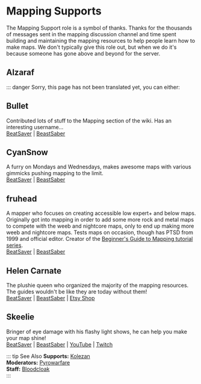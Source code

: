 # Mapping Supports
The Mapping Support role is a symbol of thanks. Thanks for the thousands of messages sent in the mapping discussion channel and time spent building and maintaining the mapping resources to help people learn how to make maps. We don't typically give this role out, but when we do it's because someone has gone above and beyond for the server.

## Alzaraf
::: danger Sorry, this page has not been translated yet, you can either:

## Bullet
Contributed lots of stuff to the Mapping section of the wiki. Has an interesting username...  
[BeatSaver](https://beatsaver.com/uploader/5e84a9933f476a000645dd88) | [BeastSaber](https://bsaber.com/members/xace1337manx/)

## CyanSnow
A furry on Mondays and Wednesdays, makes awesome maps with various gimmicks pushing mapping to the limit.  
[BeatSaver](https://beatsaver.com/uploader/5cff0b7698cc5a672c8543ac) | [BeastSaber](https://bsaber.com/members/cyansnow/)

## fruhead
A mapper who focuses on creating accessible low expert+ and below maps. Originally got into mapping in order to add some more rock and metal maps to compete with the weeb and nightcore maps, only to end up making more weeb and nightcore maps. Tests maps on occasion, though has PTSD from 1999 and official editor. Creator of the [Beginner's Guide to Mapping tutorial series](https://www.youtube.com/playlist?list=PL5F3WJ0s0nscdpqiWlOpM_4tJcF-CnWbm).  
[BeatSaver](https://beatsaver.com/uploader/5cff0b7598cc5a672c852683) | [BeastSaber](https://bsaber.com/members/fruhead/)

## Helen Carnate
The plushie queen who organized the majority of the mapping resources. The guides wouldn't be like they are today without them!  
[BeatSaver](https://beatsaver.com/uploader/5cff0b7798cc5a672c8553d2) | [BeastSaber](https://bsaber.com/members/helencarnate/) | [Etsy Shop](https://www.etsy.com/shop/HelenCarnateDesigns)

## Skeelie
Bringer of eye damage with his flashy light shows, he can help you make your map shine!  
[BeatSaver](https://beatsaver.com/uploader/5cff0b7698cc5a672c85507f) | [BeastSaber](https://bsaber.com/members/skeelie/) | [YouTube](https://www.youtube.com/user/xSkeelie) | [Twitch](https://www.twitch.tv/skeelie)

::: tip See Also **Supports:** [Kolezan](/about/supports.md#kolezan)  
**Moderators:** [Pyrowarfare](/about/moderators.md#pyrowarfare)  
**Staff:** [Bloodcloak](/about/staff.md#bloodcloak)  
:::
